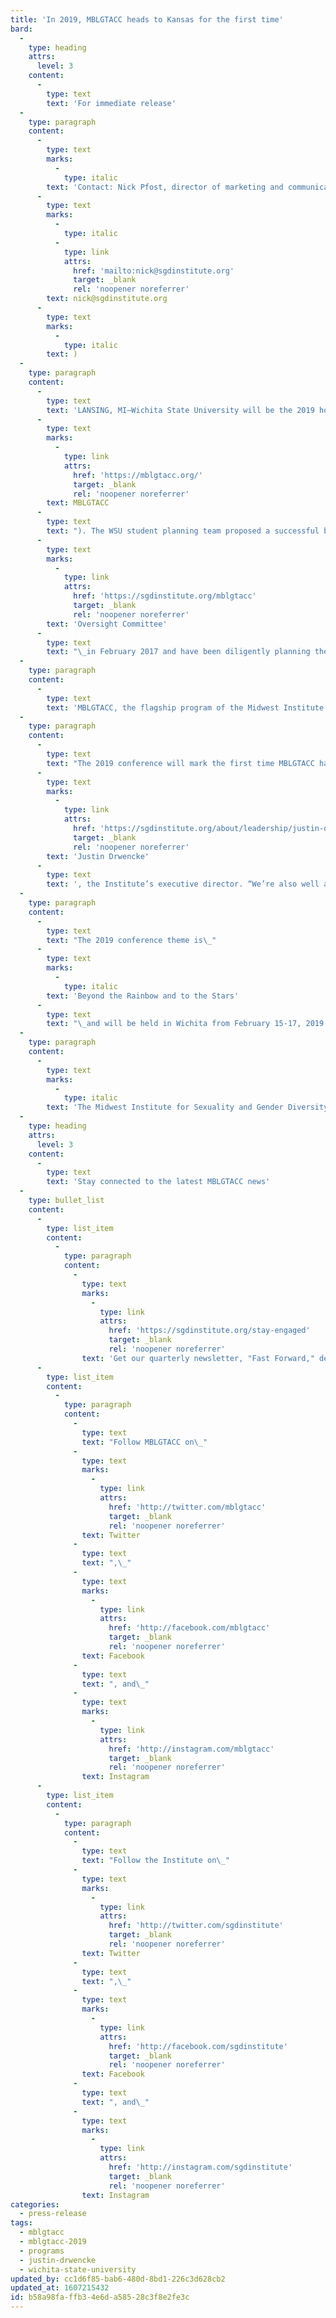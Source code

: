 ```yaml
---
title: 'In 2019, MBLGTACC heads to Kansas for the first time'
bard:
  -
    type: heading
    attrs:
      level: 3
    content:
      -
        type: text
        text: 'For immediate release'
  -
    type: paragraph
    content:
      -
        type: text
        marks:
          -
            type: italic
        text: 'Contact: Nick Pfost, director of marketing and communications ('
      -
        type: text
        marks:
          -
            type: italic
          -
            type: link
            attrs:
              href: 'mailto:nick@sgdinstitute.org'
              target: _blank
              rel: 'noopener noreferrer'
        text: nick@sgdinstitute.org
      -
        type: text
        marks:
          -
            type: italic
        text: )
  -
    type: paragraph
    content:
      -
        type: text
        text: 'LANSING, MI—Wichita State University will be the 2019 host campus for the 27th annual Midwest Bisexual Lesbian Gay Transgender Ally College Conference ('
      -
        type: text
        marks:
          -
            type: link
            attrs:
              href: 'https://mblgtacc.org/'
              target: _blank
              rel: 'noopener noreferrer'
        text: MBLGTACC
      -
        type: text
        text: "). The WSU student planning team proposed a successful bid to the MBLGTACC\_"
      -
        type: text
        marks:
          -
            type: link
            attrs:
              href: 'https://sgdinstitute.org/mblgtacc'
              target: _blank
              rel: 'noopener noreferrer'
        text: 'Oversight Committee'
      -
        type: text
        text: "\_in February 2017 and have been diligently planning the upcoming event."
  -
    type: paragraph
    content:
      -
        type: text
        text: 'MBLGTACC, the flagship program of the Midwest Institute for Sexuality and Gender Diversity, is a three-day, student-run conference that includes a variety of keynote speakers, workshops, identity forums, and entertainers. The conference aims to educate and empower students by exploring topics through the critical lens of intersectionality.'
  -
    type: paragraph
    content:
      -
        type: text
        text: "The 2019 conference will mark the first time MBLGTACC has been held in Kansas. “We’re excited to be working with the Wichita State student planning team and supporting them in achieving their goals for the conference,” said\_"
      -
        type: text
        marks:
          -
            type: link
            attrs:
              href: 'https://sgdinstitute.org/about/leadership/justin-drwencke'
              target: _blank
              rel: 'noopener noreferrer'
        text: 'Justin Drwencke'
      -
        type: text
        text: ', the Institute’s executive director. “We’re also well aware of the curious misperception that work on behalf of queer and trans+ folx isn’t being done or can’t be done in the Midwest, so we’re thrilled to partner with these bright young students and shine a light on this work in Kansas.”'
  -
    type: paragraph
    content:
      -
        type: text
        text: "The 2019 conference theme is\_"
      -
        type: text
        marks:
          -
            type: italic
        text: 'Beyond the Rainbow and to the Stars'
      -
        type: text
        text: "\_and will be held in Wichita from February 15-17, 2019. Conference registration and a call for workshop proposals are tentatively scheduled to launch in summer/fall 2018."
  -
    type: paragraph
    content:
      -
        type: text
        marks:
          -
            type: italic
        text: 'The Midwest Institute for Sexuality and Gender Diversity empowers students of diverse sexualities and genders to inspire sustainable change; leads higher education colleagues in relevant and inclusive practices; and advances knowledge of sexuality and gender through advocacy and expansive programming.'
  -
    type: heading
    attrs:
      level: 3
    content:
      -
        type: text
        text: 'Stay connected to the latest MBLGTACC news'
  -
    type: bullet_list
    content:
      -
        type: list_item
        content:
          -
            type: paragraph
            content:
              -
                type: text
                marks:
                  -
                    type: link
                    attrs:
                      href: 'https://sgdinstitute.org/stay-engaged'
                      target: _blank
                      rel: 'noopener noreferrer'
                text: 'Get our quarterly newsletter, "Fast Forward," delivered to your inbox'
      -
        type: list_item
        content:
          -
            type: paragraph
            content:
              -
                type: text
                text: "Follow MBLGTACC on\_"
              -
                type: text
                marks:
                  -
                    type: link
                    attrs:
                      href: 'http://twitter.com/mblgtacc'
                      target: _blank
                      rel: 'noopener noreferrer'
                text: Twitter
              -
                type: text
                text: ",\_"
              -
                type: text
                marks:
                  -
                    type: link
                    attrs:
                      href: 'http://facebook.com/mblgtacc'
                      target: _blank
                      rel: 'noopener noreferrer'
                text: Facebook
              -
                type: text
                text: ", and\_"
              -
                type: text
                marks:
                  -
                    type: link
                    attrs:
                      href: 'http://instagram.com/mblgtacc'
                      target: _blank
                      rel: 'noopener noreferrer'
                text: Instagram
      -
        type: list_item
        content:
          -
            type: paragraph
            content:
              -
                type: text
                text: "Follow the Institute on\_"
              -
                type: text
                marks:
                  -
                    type: link
                    attrs:
                      href: 'http://twitter.com/sgdinstitute'
                      target: _blank
                      rel: 'noopener noreferrer'
                text: Twitter
              -
                type: text
                text: ",\_"
              -
                type: text
                marks:
                  -
                    type: link
                    attrs:
                      href: 'http://facebook.com/sgdinstitute'
                      target: _blank
                      rel: 'noopener noreferrer'
                text: Facebook
              -
                type: text
                text: ", and\_"
              -
                type: text
                marks:
                  -
                    type: link
                    attrs:
                      href: 'http://instagram.com/sgdinstitute'
                      target: _blank
                      rel: 'noopener noreferrer'
                text: Instagram
categories:
  - press-release
tags:
  - mblgtacc
  - mblgtacc-2019
  - programs
  - justin-drwencke
  - wichita-state-university
updated_by: cc1d6f85-bab6-480d-8bd1-226c3d628cb2
updated_at: 1607215432
id: b58a98fa-ffb3-4e6d-a585-28c3f8e2fe3c
---
```

